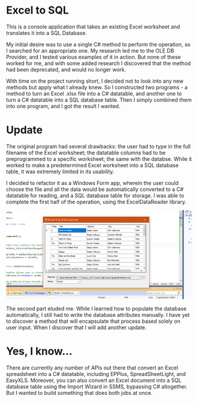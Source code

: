 # Excel to SQL
 This is a console application that takes an existing Excel worksheet and translates it into a SQL Database.
 
 My initial desire was to use a single C# method to perform the operation, so I searched for an appropriate one. My research led me to the OLE DB Provider, and I tested various examples of it in action. But none of these worked for me, and with some added research I discovered that the method had been deprecated, and would no longer work.
 
 With time on the project running short, I decided not to look into any new methods but apply what I already knew. So I constructed two programs - a method to turn an Excel .xlsx file into a C# datatable, and another one to turn a C# datatable into a SQL database table. Then I simply combined them into one program, and I got the result I wanted.
 
 # Update
 The original program had several drawbacks: the user had to type in the full filename of the Excel worksheet; the datatable columns had to be preprogrammed to a specific worksheet; the same with the databse. While it worked to make a predetermined Excel worksheet into a SQL database table, it was extremely limited in its usability.
 
 I decided to refactor it as a Windows Form app, wherein the user could choose the file and all the data would be automatically converted to a C# datatable for reading, and a SQL database table for storage. I was able to complete the first half of the operation, using the ExcelDataReader library.
 
 ![ExcelWinForm](ExcelWinForm.png)
 
 The second part eluded me. While I learned how to populate the database automatically, I still had to write the database attributes manually. I have yet to discover a method that will encapsulate that process based solely on user input. When I discover that I will add another update.
 
 # Yes, I know...
 There are currently any number of APIs out there that convert an Excel spreadsheet into a C# datatable, including EPPlus, SpreadSheetLight, and EasyXLS. Moreover, you can also convert an Excel document into a SQL database table using the Import Wizard in SSMS, bypassing C# altogether. But I wanted to build something that does both jobs at once.
